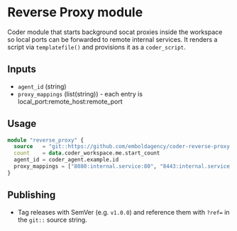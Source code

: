 # Reverse Proxy module

Coder module that starts background socat proxies inside the workspace so local ports
can be forwarded to remote internal services. It renders a script via
`templatefile()` and provisions it as a `coder_script`.

## Inputs

- `agent_id` (string)
- `proxy_mappings` (list(string)) - each entry is local_port:remote_host:remote_port

## Usage

```terraform
module "reverse_proxy" {
  source   = "git::https://github.com/emboldagency/coder-reverse-proxy.git?ref=v1.0.3"
  count    = data.coder_workspace.me.start_count
  agent_id = coder_agent.example.id
  proxy_mappings = ["8080:internal.service:80", "8443:internal.service:443"]
}
```

## Publishing

- Tag releases with SemVer (e.g. `v1.0.0`) and reference them with `?ref=` in the `git::` source string.
